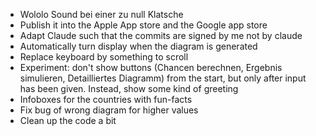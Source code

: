 * Wololo Sound bei einer zu null Klatsche
* Publish it into the Apple App store and the Google app store
* Adapt Claude such that the commits are signed by me not by claude
* Automatically turn display when the diagram is generated
* Replace keyboard by something to scroll
* Experiment: don't show buttons (Chancen berechnen, Ergebnis simulieren, Detailliertes Diagramm) from the start, but
  only after input has been given. Instead, show some kind of greeting
* Infoboxes for the countries with fun-facts
* Fix bug of wrong diagram for higher values
* Clean up the code a bit